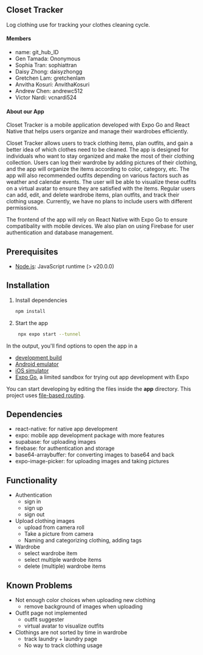 ## Closet Tracker

Log clothing use for tracking your clothes cleaning cycle.

#### Members

- name: git_hub_ID
- Gen Tamada: Ononymous
- Sophia Tran: sophiattran
- Daisy Zhong: daisyzhongg
- Gretchen Lam: gretchenlam
- Anvitha Kosuri: AnvithaKosuri
- Andrew Chen: andrewc512
- Victor Nardi: vcnardi524

#### About our App

Closet Tracker is a mobile application developed with Expo Go and React Native that helps users organize and manage their wardrobes efficiently.

Closet Tracker allows users to track clothing items, plan outfits, and gain a better idea of which clothes need to be cleaned. The app is designed for individuals who want to stay organized and make the most of their clothing collection. Users can log their wardrobe by adding pictures of their clothing, and the app will organize the items according to color, category, etc. The app will also recommended outfits depending on various factors such as weather and calendar events. The user will be able to visualize these outfits on a virtual avatar to ensure they are satisfied with the items. Regular users can add, edit, and delete wardrobe items, plan outfits, and track their clothing usage. Currently, we have no plans to include users with different permissions.

The frontend of the app will rely on React Native with Expo Go to ensure compatibality with mobile devices. We also plan on using Firebase for user authentication and database management.

## Prerequisites

- [Node.js](https://nodejs.org/en/download/): JavaScript runtime (> v20.0.0)

## Installation

1. Install dependencies

   ```bash
   npm install
   ```

2. Start the app

   ```bash
    npx expo start --tunnel
   ```

In the output, you'll find options to open the app in a

- [development build](https://docs.expo.dev/develop/development-builds/introduction/)
- [Android emulator](https://docs.expo.dev/workflow/android-studio-emulator/)
- [iOS simulator](https://docs.expo.dev/workflow/ios-simulator/)
- [Expo Go](https://expo.dev/go), a limited sandbox for trying out app development with Expo

You can start developing by editing the files inside the **app** directory. This project uses [file-based routing](https://docs.expo.dev/router/introduction).

## Dependencies

- react-native: for native app development
- expo: mobile app development package with more features
- supabase: for uploading images
- firebase: for authentication and storage
- base64-arraybuffer: for converting images to base64 and back
- expo-image-picker: for uploading images and taking pictures

## Functionality

- Authentication
    - sign in
    - sign up 
    - sign out
- Upload clothing images
    - upload from camera roll
    - Take a picture from camera
    - Naming and categorizing clothing, adding tags
- Wardrobe
    - select wardrobe item
    - select multiple wardrobe items
    - delete (multiple) wardrobe items

## Known Problems

- Not enough color choices when uploading new clothing
    - remove background of images when uploading
- Outfit page not implemented
    - outfit suggester
    - virtual avatar to visualize outfits
- Clothings are not sorted by time in wardrobe
    - track laundry + laundry page
    - No way to track clothing usage
